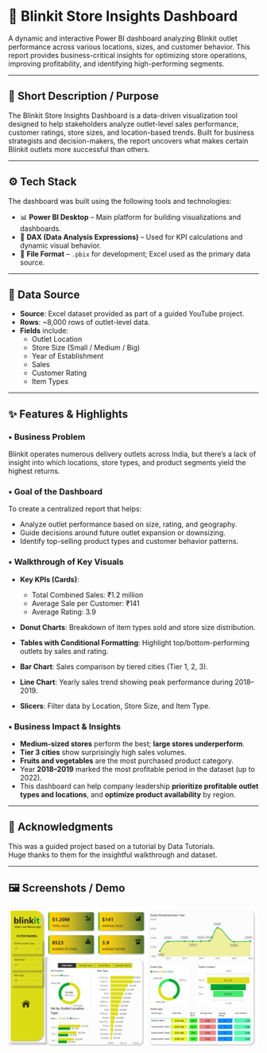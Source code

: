 # 🚚 Blinkit Store Insights Dashboard

A dynamic and interactive Power BI dashboard analyzing Blinkit outlet performance across various locations, sizes, and customer behavior. This report provides business-critical insights for optimizing store operations, improving profitability, and identifying high-performing segments.

---

## 📌 Short Description / Purpose

The Blinkit Store Insights Dashboard is a data-driven visualization tool designed to help stakeholders analyze outlet-level sales performance, customer ratings, store sizes, and location-based trends. Built for business strategists and decision-makers, the report uncovers what makes certain Blinkit outlets more successful than others.

---

## ⚙️ Tech Stack

The dashboard was built using the following tools and technologies:

- 📊 **Power BI Desktop** – Main platform for building visualizations and dashboards.  
- 🧠 **DAX (Data Analysis Expressions)** – Used for KPI calculations and dynamic visual behavior.  
- 📁 **File Format** – `.pbix` for development; Excel used as the primary data source.

---

## 📂 Data Source

- **Source**: Excel dataset provided as part of a guided YouTube project.  
- **Rows**: ~8,000 rows of outlet-level data.  
- **Fields** include:  
  - Outlet Location  
  - Store Size (Small / Medium / Big)  
  - Year of Establishment  
  - Sales  
  - Customer Rating  
  - Item Types

---

## ✨ Features & Highlights

### • Business Problem  
Blinkit operates numerous delivery outlets across India, but there’s a lack of insight into which locations, store types, and product segments yield the highest returns.

### • Goal of the Dashboard  
To create a centralized report that helps:  
- Analyze outlet performance based on size, rating, and geography.  
- Guide decisions around future outlet expansion or downsizing.  
- Identify top-selling product types and customer behavior patterns.

### • Walkthrough of Key Visuals  
- **Key KPIs (Cards)**:  
  - Total Combined Sales: ₹1.2 million  
  - Average Sale per Customer: ₹141  
  - Average Rating: 3.9  

- **Donut Charts**: Breakdown of item types sold and store size distribution.  
- **Tables with Conditional Formatting**: Highlight top/bottom-performing outlets by sales and rating.  
- **Bar Chart**: Sales comparison by tiered cities (Tier 1, 2, 3).  
- **Line Chart**: Yearly sales trend showing peak performance during 2018–2019.  
- **Slicers**: Filter data by Location, Store Size, and Item Type.

### • Business Impact & Insights  
- **Medium-sized stores** perform the best; **large stores underperform**.  
- **Tier 3 cities** show surprisingly high sales volumes.  
- **Fruits and vegetables** are the most purchased product category.  
- Year **2018–2019** marked the most profitable period in the dataset (up to 2022).  
- This dashboard can help company leadership **prioritize profitable outlet types and locations**, and **optimize product availability** by region.

---

## 🙏 Acknowledgments

This was a guided project based on a tutorial by Data Tutorials.  
Huge thanks to them for the insightful walkthrough and dataset.

---

## 🖼️ Screenshots / Demo

![Blinkit Analysis Report](https://raw.githubusercontent.com/divyamehulmakwana-bit/Blinkit-Analysis/main/Blinkit%20Analysis%20Report.png)


